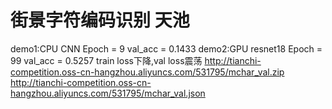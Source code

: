 # 街景字符编码识别 天池
demo1:CPU CNN Epoch = 9 val_acc = 0.1433 
demo2:GPU resnet18 Epoch = 99 val_acc = 0.5257 train loss下降,val loss震荡
http://tianchi-competition.oss-cn-hangzhou.aliyuncs.com/531795/mchar_val.zip
http://tianchi-competition.oss-cn-hangzhou.aliyuncs.com/531795/mchar_val.json
